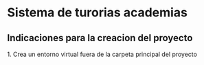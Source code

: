 <h1>Sistema de turorias academias</h1>
<h2>Indicaciones para la creacion del proyecto</h2>
1. Crea un entorno virtual fuera de la carpeta principal del proyecto